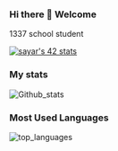 ### Hi there 👋 Welcome

1337 school student

[![sayar's 42 stats](https://badge42.vercel.app/api/v2/cl40ifslr00060amqwnb3se33/stats?cursusId=21&coalitionId=76)](https://github.com/JaeSeoKim/badge42)

### My stats

![Github_stats](https://github-readme-stats.vercel.app/api?username=DayneeBoiiz&count_private=true&show_icons=true&theme=radical)

### Most Used Languages

![top_languages](https://github-readme-stats.vercel.app/api/top-langs/?username=DayneeBoiiz&show_icons=true&theme=radical)
